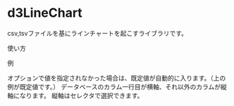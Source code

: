 # d3LineChart

csv,tsvファイルを基にラインチャートを起こすライブラリです。

使い方

  例
  
  <div id="selectWrapper"></div>  <!--　セレクタを格納するラッパー -->
  <div id="graphWrapper"></div>   <!--　svgを格納するラッパー -->
  <script>
  var url = "database.csv";
  var options = {
  
    margin: { //  svg要素に対するグラフのマージン
    
      top: 20,
      right: 30,
      bottom: 30,
      left: 60
    
    },
    height: 500,  //  svg要素の高さ（幅はラッパーに合わせ自動的にリサイズします）
    selectWrapperId: "selectWrapper", //  セレクタのラッパーID
    graphWrapperId: "graphWrapper", //  グラフのラッパーID
    charset: "Shift_JIS", //  ファイルの文字コード
    timeFormat: "%Y/%m/%d", //  時間のフォーマット（https://github.com/mbostock/d3/wiki/Time-Formatting）
    fileFormat: "csv" //  ファイル形式
  
  };
  var graph = new d3LineChart(url, options);

  </script>
  
  オプションで値を指定されなかった場合は、既定値が自動的に入ります。（上の例が既定値です。）
  データベースのカラム一行目が横軸、それ以外のカラムが縦軸になります。
  縦軸はセレクタで選択できます。
